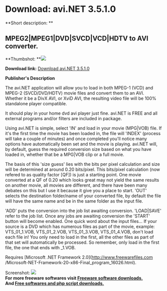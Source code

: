 # Download: avi.NET 3.5.1.0

**Short description: **

## MPEG2|MPEG1|DVD|SVCD|VCD|HDTV to AVI converter.

  
**Thumbshot: **![](http://www.freewarefiles.com/screenshot/avinet_md.jpg)   
  
**Download link:** [Download avi.NET 3.5.1.0](http://freesoftwares.boysofts.com/AviNET_program_17217.html)  
  

**Publisher's Description**  
  

The avi.NET application will allow you to load in both MPEG-1 (VCD) and MPEG-2
(SVCD/DVD/HDTV) movie files and convert them to an AVI. Whether it be a DivX
AVI, or XviD AVI, the resulting video file will be 100% standalone player
compatible.

It should play in your home dvd avi player just fine. avi.NET is FREE and all
external programs and/or filters are included in package.

Using avi.NET is simple, select 'IN' and load in your movie (MPG|VOB) file. If
it's the first time the movie has been loaded in, the file will 'INDEX'
(process will take a couple of minutes) and once completed you'll notice many
options have automatically been set and the movie is playing. avi.NET will, by
default, guess the required conversion size based on what you have loaded in,
whether that be a MPG|VOB clip or a full movie.

The basis of this 'size guess' lies with the bits per pixel calculation and
size will be determined at around 0.20 bits/pixel. This bits/pixel calculation
(now refered to as quality factor [QF]) is just a starting point. One movie
converted at a QF of 0.20 which looks great may not yield the same results on
another movie, all movies are different, and there have been many debates on
this but I use it because it give you a place to start. 'OUT' selects the
destination folder/name of your converted file, by default the file will have
the same name and be in the same folder as the input file.

'ADD' puts the conversion into the job list awaiting conversion. 'LOAD|SAVE'
refer to the job list. Once any jobs are awaiting conversion the 'START'
button will become enabled. One quick word about the input files... If your
source is a DVD which has numerous files as part of the movie, example:
VTS_01_1.VOB, VTS_01_2.VOB, VTS_01_3.VOB, VTS_01_4.VOB, don't load each file
in! You only need to load in the first, all the other files as part of that
set will automatically be processed. So remember, only load in the first file,
the one that ends with _1.VOB.

Requires [Microsoft .NET Framework 2.0](http://www.freewarefiles.com
/Microsoft-NET-Framework-20-x86-Final_program_16026.html).

  
  
Screenshot: ![](http://www.freewarefiles.com/screenshot/avinet.jpg)  
**For more freeware softwares visit [Freeware software downloads.](http://freesoftwares.boysofts.com/)**   
**And [Free softwares and php script downloads.](http://www.boysofts.com/)**

